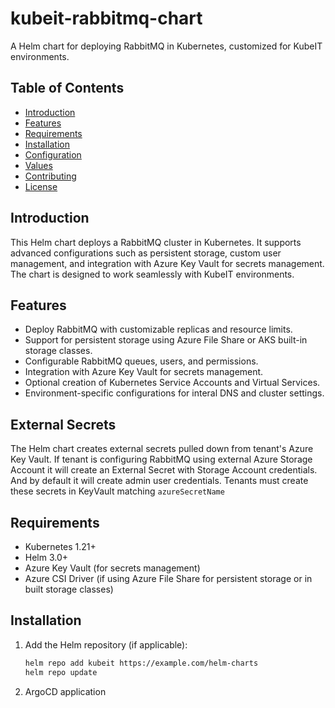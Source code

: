 # kubeit-rabbitmq-chart

A Helm chart for deploying RabbitMQ in Kubernetes, customized for KubeIT environments.

## Table of Contents
- [Introduction](#introduction)
- [Features](#features)
- [Requirements](#requirements)
- [Installation](#installation)
- [Configuration](#configuration)
- [Values](#values)
- [Contributing](#contributing)
- [License](#license)

## Introduction

This Helm chart deploys a RabbitMQ cluster in Kubernetes. It supports advanced configurations such as persistent storage, custom user management, and integration with Azure Key Vault for secrets management. The chart is designed to work seamlessly with KubeIT environments.

## Features

- Deploy RabbitMQ with customizable replicas and resource limits.
- Support for persistent storage using Azure File Share or AKS built-in storage classes.
- Configurable RabbitMQ queues, users, and permissions.
- Integration with Azure Key Vault for secrets management.
- Optional creation of Kubernetes Service Accounts and Virtual Services.
- Environment-specific configurations for interal DNS and cluster settings.

## External Secrets

The Helm chart creates external secrets pulled down from tenant's Azure Key Vault. If tenant is configuring RabbitMQ using external Azure Storage Account it will create an External Secret with Storage Account credentials. And by default it will create admin user credentials. Tenants must create these secrets in KeyVault matching `azureSecretName`

## Requirements

- Kubernetes 1.21+
- Helm 3.0+
- Azure Key Vault (for secrets management)
- Azure CSI Driver (if using Azure File Share for persistent storage or in built storage classes)

## Installation

1. Add the Helm repository (if applicable):
   ```bash
   helm repo add kubeit https://example.com/helm-charts
   helm repo update

2. ArgoCD application
    ```bash

